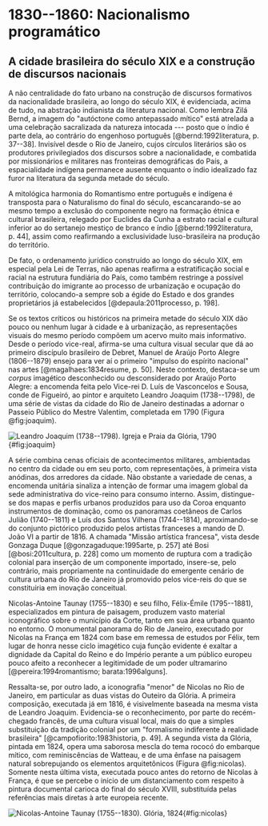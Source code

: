 1830--1860: Nacionalismo programático
=====================================

A cidade brasileira do século XIX e a construção de discursos nacionais
-----------------------------------------------------------------------

A não centralidade do fato urbano na construção de discursos
formativos da nacionalidade brasileira, ao longo do século XIX,
é evidenciada, acima de tudo, na abstração indianista
da literatura nacional.
Como lembra Zilá Bernd, a imagem do "autóctone como antepassado mítico"
está atrelada a uma celebração sacralizada da natureza intocada
--- posto que o índio é parte dela, ao contrário do engenhoso português
[@bernd:1992literatura, p. 37--38].
Invisível desde o Rio de Janeiro, cujos círculos literários são
os produtores privilegiados dos discursos sobre a nacionalidade,
e combatida por missionários e militares nas fronteiras demográficas
do País, a espacialidade indígena permanece ausente enquanto
o índio idealizado faz furor na literatura da segunda metade do século.

A mitológica harmonia do Romantismo entre português e indígena é
transposta para o Naturalismo do final do século, escancarando-se ao
mesmo tempo a exclusão do componente negro na formação étnica e
cultural brasileira, relegado por Euclides da Cunha a estrato racial e
cultural inferior ao do sertanejo mestiço de branco e índio
[@bernd:1992literatura, p. 44], assim como reafirmando a
exclusividade luso-brasileira na produção do território.

De fato, o ordenamento jurídico construído ao longo do século XIX, em
especial pela Lei de Terras, não apenas reafirma a estratificação
social e racial na estrutura fundiária do País, como também restringe
a possível contribuição do imigrante ao processo de urbanização e
ocupação do território, colocando-a sempre sob a égide do Estado e dos
grandes proprietários já estabelecidos
[@depaula:2011processo, p. 198].

Se os textos críticos ou históricos na primeira metade do século XIX
dão pouco ou nenhum lugar à cidade e à urbanização, as representações
visuais do mesmo período compõem um acervo muito mais informativo.
Desde o período vice-real, afirma-se uma cultura visual secular que dá
ao primeiro discípulo brasileiro de Debret, Manuel de Araújo Porto
Alegre (1806--1879) ensejo para ver aí o primeiro "impulso do espírito
nacional" nas artes [@magalhaes:1834resume, p. 50]. Neste contexto,
destaca-se um *corpus* imagético desconhecido ou desconsiderado por
Araújo Porto Alegre: a encomenda feita pelo Vice-rei D. Luís de
Vasconcelos e Sousa, conde de Figueiró, ao pintor e arquiteto Leandro
Joaquim (1738--1798), de uma série de vistas da cidade do Rio de
Janeiro destinadas a adornar o Passeio Público do Mestre Valentim,
completada em 1790 (Figura @fig:joaquim).

![Leandro Joaquim (1738--1798). Igreja e Praia da Glória, 1790
 ](figures/LeandroJoaquim-Gloria.jpg){#fig:joaquim}

A série combina cenas oficiais de acontecimentos militares,
ambientadas no centro da cidade ou em seu porto, com representações, à
primeira vista anódinas, dos arredores da cidade. Não obstante a
variedade de cenas, a encomenda unitária sinaliza a intenção de
formar uma imagem global da sede administrativa do vice-reino para
consumo interno. Assim, distingue-se dos mapas e perfis urbanos
produzidos para uso da Coroa enquanto instrumentos de dominação, como
os panoramas coetâneos de Carlos Julião (1740--1811) e Luís dos Santos
Vilhena (1744--1814), aproximando-se do conjunto pictórico produzido
pelos artistas franceses a mando de D. João VI a partir de 1816.
A chamada "Missão artística francesa", vista desde
Gonzaga Duque [@gonzagaduque:1995arte, p. 257] até Bosi
[@bosi:2011cultura, p. 228] como um momento de ruptura com
a tradição colonial para inserção de um componente importado,
insere-se, pelo contrário, mais propriamente na continuidade
do emergente cenário de cultura urbana do Rio de Janeiro
já promovido pelos vice-reis do que se constituiria em
inovação conceitual.

Nicolas-Antoine Taunay (1755--1830) e seu filho,
Félix-Émile (1795--1881), especializados em pintura de paisagem,
produzem vasto material iconográfico sobre o município da Corte,
tanto em sua área urbana quanto no entorno. O monumental panorama do
Rio de Janeiro, executado por Nicolas na França em 1824 com base em
remessa de estudos por Félix, tem lugar de honra nesse ciclo imagético
cuja função evidente é exaltar a dignidade da Capital do Reino e do
Império perante a um público europeu pouco afeito a reconhecer a
legitimidade de um poder ultramarino [@pereira:1994romantismo;
barata:1996alguns].

Ressalta-se, por outro lado, a iconografia "menor" de Nicolas
no Rio de Janeiro, em particular as duas vistas do Outeiro da Glória.
A primeira composição, executada já em 1816, é visivelmente baseada na
mesma vista de Leandro Joaquim. Evidencia-se o reconhecimento, por
parte do recém-chegado francês, de uma cultura visual local, mais do
que a simples substituição da tradição colonial por um "formalismo
indiferente à realidade brasileira"
[@campofiorito:1983historia, p. 49]. A segunda vista da Glória,
pintada em 1824, opera uma saborosa mescla do tema rococó do embarque
mítico, com reminiscências de Watteau, e de uma ênfase na paisagem
natural sobrepujando os elementos arquitetônicos (Figura
@fig:nicolas). Somente nesta última vista, executada pouco antes do
retorno de Nicolas à França, é que se percebe o início de um
distanciamento com respeito à pintura documental carioca do final do
século XVIII, substituída pelas referências mais diretas à arte
europeia recente.

![Nicolas-Antoine Taunay (1755--1830). Glória, 1824
 ](figures/mar_rio_taunay_gloria_1824.jpeg){#fig:nicolas}

